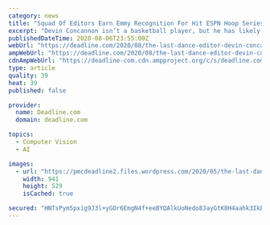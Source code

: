 ```yaml
---
category: news
title: "Squad Of Editors Earn Emmy Recognition For Hit ESPN Hoop Series ‘The Last Dance’"
excerpt: "Devin Concannon isn’t a basketball player, but he has likely studied more film of Michael Jordan than any MJ opponent ever did—just about every graceful jumper that “swished” the net and every"
publishedDateTime: 2020-08-06T23:55:00Z
webUrl: "https://deadline.com/2020/08/the-last-dance-editor-devin-concannon-emmys-espn-documentary-interview-news-1203006063/"
ampWebUrl: "https://deadline.com/2020/08/the-last-dance-editor-devin-concannon-emmys-espn-documentary-interview-news-1203006063/amp/"
cdnAmpWebUrl: "https://deadline-com.cdn.ampproject.org/c/s/deadline.com/2020/08/the-last-dance-editor-devin-concannon-emmys-espn-documentary-interview-news-1203006063/amp/"
type: article
quality: 39
heat: 39
published: false

provider:
  name: Deadline.com
  domain: deadline.com

topics:
  - Computer Vision
  - AI

images:
  - url: "https://pmcdeadline2.files.wordpress.com/2020/05/the-last-dance-e1596728758481.jpg?w=941"
    width: 941
    height: 529
    isCached: true

secured: "HNTsPym5pxig9J3l+yGOr6EmgN4f+eeBYQAlkUoNedo8JayGtK8H4aahk3IkEUYBmnbXYbKEwBp3I6JIF2BbU2cf7XNBc/tKDfNera2MtYcteY9DOpnui4RipI7rX5xKZg6/5CkNSi3RKQdmQmRA9GsRTeqNvx1FxTiW2BUwfy1c/kohQ4lmqr9k+cgBuNvshSKRWa3rH5ZnE+/yKkYDrvJvgCInxRQr2DTyw18zfBeoQHUQgEjafePv4SvO8e2RvIHX9cwLhUd4akErxO+IPEAF4fUTmvXxWN99rjaMrsgLZjqlu4IUQZAVY0+N2qeSapHeUbOEmJ8b35qgv0N4AA==;qcEArysOKmN8c9ZaLJl3sw=="
---
```


